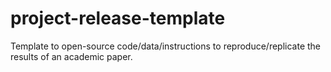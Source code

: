 # project-release-template
Template to open-source code/data/instructions to reproduce/replicate the results of an academic paper.
